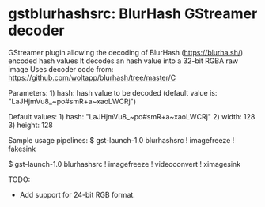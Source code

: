 # gstblurhashsrc: BlurHash GStreamer decoder

GStreamer plugin allowing the decoding of BlurHash (https://blurha.sh/) encoded hash values
It decodes an hash value into a 32-bit RGBA raw image
Uses decoder code from: https://github.com/woltapp/blurhash/tree/master/C 

Parameters:
	1) hash: hash value to be decoded (default value is: "LaJHjmVu8_~po#smR+a~xaoLWCRj")

Default values:
	1) hash: "LaJHjmVu8_~po#smR+a~xaoLWCRj"
	2) width: 128
	3) height: 128

Sample usage pipelines:
$ gst-launch-1.0 blurhashsrc ! imagefreeze ! fakesink

$ gst-launch-1.0 blurhashsrc ! imagefreeze ! videoconvert ! ximagesink

TODO:
- Add support for 24-bit RGB format.